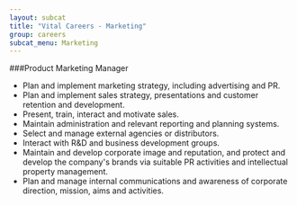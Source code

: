 ```yaml
---
layout: subcat
title: "Vital Careers - Marketing"
group: careers
subcat_menu: Marketing
---
```

###Product Marketing Manager

* Plan and implement marketing strategy, including advertising and PR.
* Plan and implement sales strategy, presentations and customer retention and development.
* Present, train, interact and motivate sales.
* Maintain administration and relevant reporting and planning systems. 
* Select and manage external agencies or distributors.
* Interact with R&D  and business development groups.
* Maintain and develop corporate image and reputation, and protect and develop the company's brands via suitable PR activities and intellectual property management.
* Plan and manage internal communications and awareness of corporate direction, mission, aims and activities.